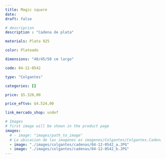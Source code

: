 ```yaml
---
title: Magic square
date: 
draft: false

# descripcion
description : "Cadena de plata"

materials: Plata 925

color: Plateado

dimensions: "40/45/50 cm largo"

code: 04-12-0542

type: "Colgantes"

categories: []

price: $5.320,00

price_eftvo: $4.524,00

link_mercado_shop: undef

# Images
# first image will be shown in the product page
images:
  # - image: "images/path_to_image"
  # La ubicacion de las imagenes es imagenes/Colgantes/Colgantes.Cadenas/04-12-0542-magic-square
  - image: "./images/colgantes/cadenas/04-12-0542_a.JPG"
  - image: "./images/colgantes/cadenas/04-12-0542_b.JPG"
---
```

